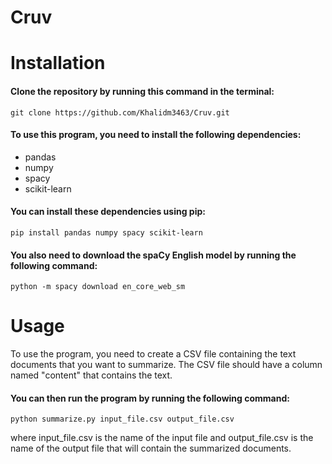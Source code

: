 # Cruv

# Installation

#### Clone the repository by running this command in the terminal:
```
git clone https://github.com/Khalidm3463/Cruv.git
```

#### To use this program, you need to install the following dependencies:

- pandas
- numpy
- spacy
- scikit-learn


#### You can install these dependencies using pip:

```
pip install pandas numpy spacy scikit-learn
```


#### You also need to download the spaCy English model by running the following command:

```
python -m spacy download en_core_web_sm
```




# Usage
To use the program, you need to create a CSV file containing the text documents that you want to summarize. The CSV file should have a column named "content" that contains the text.

#### You can then run the program by running the following command:

```
python summarize.py input_file.csv output_file.csv
```


where input_file.csv is the name of the input file and output_file.csv is the name of the output file that will contain the summarized documents.


